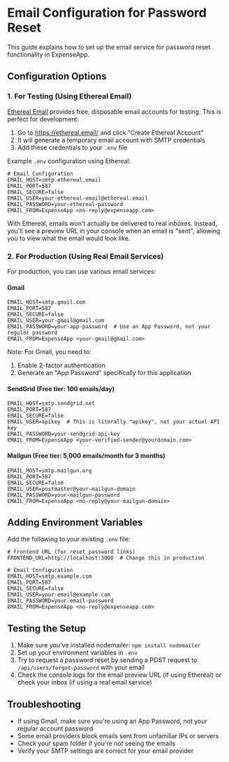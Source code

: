 # Email Configuration for Password Reset

This guide explains how to set up the email service for password reset functionality in ExpenseApp.

## Configuration Options

### 1. For Testing (Using Ethereal Email)

[Ethereal Email](https://ethereal.email/) provides free, disposable email accounts for testing. This is perfect for development:

1. Go to https://ethereal.email/ and click "Create Ethereal Account"
2. It will generate a temporary email account with SMTP credentials
3. Add these credentials to your `.env` file

Example `.env` configuration using Ethereal:

```
# Email Configuration
EMAIL_HOST=smtp.ethereal.email
EMAIL_PORT=587
EMAIL_SECURE=false
EMAIL_USER=your-ethereal-email@ethereal.email
EMAIL_PASSWORD=your-ethereal-password
EMAIL_FROM=ExpenseApp <no-reply@expenseapp.com>
```

With Ethereal, emails won't actually be delivered to real inboxes. Instead, you'll see a preview URL in your console when an email is "sent", allowing you to view what the email would look like.

### 2. For Production (Using Real Email Services)

For production, you can use various email services:

#### Gmail

```
EMAIL_HOST=smtp.gmail.com
EMAIL_PORT=587
EMAIL_SECURE=false
EMAIL_USER=your-gmail@gmail.com
EMAIL_PASSWORD=your-app-password  # Use an App Password, not your regular password
EMAIL_FROM=ExpenseApp <your-gmail@gmail.com>
```

Note: For Gmail, you need to:
1. Enable 2-factor authentication
2. Generate an "App Password" specifically for this application

#### SendGrid (Free tier: 100 emails/day)

```
EMAIL_HOST=smtp.sendgrid.net
EMAIL_PORT=587
EMAIL_SECURE=false
EMAIL_USER=apikey  # This is literally "apikey", not your actual API key
EMAIL_PASSWORD=your-sendgrid-api-key
EMAIL_FROM=ExpenseApp <your-verified-sender@yourdomain.com>
```

#### Mailgun (Free tier: 5,000 emails/month for 3 months)

```
EMAIL_HOST=smtp.mailgun.org
EMAIL_PORT=587
EMAIL_SECURE=false
EMAIL_USER=postmaster@your-mailgun-domain
EMAIL_PASSWORD=your-mailgun-password
EMAIL_FROM=ExpenseApp <no-reply@your-mailgun-domain>
```

## Adding Environment Variables

Add the following to your existing `.env` file:

```
# Frontend URL (for reset password links)
FRONTEND_URL=http://localhost:3000  # Change this in production

# Email Configuration
EMAIL_HOST=smtp.example.com
EMAIL_PORT=587
EMAIL_SECURE=false
EMAIL_USER=your-email@example.com
EMAIL_PASSWORD=your-email-password
EMAIL_FROM=ExpenseApp <no-reply@expenseapp.com>
```

## Testing the Setup

1. Make sure you've installed nodemailer: `npm install nodemailer`
2. Set up your environment variables in `.env`
3. Try to request a password reset by sending a POST request to `/api/users/forgot-password` with your email
4. Check the console logs for the email preview URL (if using Ethereal) or check your inbox (if using a real email service)

## Troubleshooting

- If using Gmail, make sure you're using an App Password, not your regular account password
- Some email providers block emails sent from unfamiliar IPs or servers
- Check your spam folder if you're not seeing the emails
- Verify your SMTP settings are correct for your email provider 